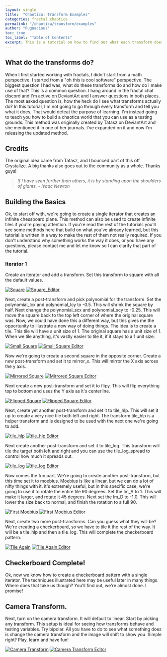 ```yaml
---
layout: single
title:  "Chaotica: Transform Examples"
categories: fractal chaotica
permalink: "/chaotica/transform/examples"
author: "Pugnacious"
toc: true
toc_label: "Table of Contents"
excerpt: This is a tutorial on how to find out what each transform does.
---
```


## What do the transforms do?

When I first started working with fractals, I didn't start from a math perspective.  I started from a "oh this is cool software" perspective.  The biggest question I had was, what do these transforms do and how do I make use of that?  This is a common question.  I hang around in the fractal chat discord and I'm active on DeviantArt and I answer questions in both places.  The most asked question is, how the heck do I see what transforms actually do?  In this tutorial, I'm not going to go through every transform and tell you what it does.  That would defeat the purpose of learning.  I'm instead going to teach you how to build a chaotica world that you can use as a testing grounds.  This method was originally created by Tatasz on DeviantArt and she mentioned it in one of her journals.  I've expanded on it and now I'm releasing the updated method.

## Credits

The original idea came from Tatasz, and I bounced part of this off Crystalize.  A big thanks also goes out to the community as a whole.  Thanks guys!  

> *If I have seen further than others, it is by standing upon the shoulders of giants.  - Isaac Newton*

## Building the Basics

Ok, to start off with, we're going to create a single iterator that creates an infinite chessboard plane.  This method can also be used to create infinite tiles if you're paying attention.  If you're read the rest of the tutorials you'll see some methods here that build on what you've already learned, but this tutorial is written in a way to make the rest of them not really required.  If you don't understand why something works the way it does, or you have any questions, please contact me and let me know so I can clarify that part of the tutorial.

### Iterator 1

Create an iterator and add a transform.  Set this transform to square with all the default values.

[![Square](/assets/images/chaotica-transform-examples/chaotica_f1ICjfaKx4.png)](/assets/images/chaotica-transform-examples/chaotica_f1ICjfaKx4.png)
[![Square_Editor](/assets/images/chaotica-transform-examples/chaotica_v8NPRsOaAJ.png)](/assets/images/chaotica-transform-examples/chaotica_v8NPRsOaAJ.png)

Next, create a post-transform and pick polynomial for the transform.  Set the polynomial_lcx and polynomial_lcy to -0.5.  This will shrink the square by half.  Next change the polynomial_scx and polynomial_scy to -0.25.  This will move the square back to the top left corner of where the original square was.  Now, we could have done this a different way, but this gives me the opportunity to illustrate a new way of doing things.  The idea is to create a tile.  This tile will have a unit size of 1.  The original square has a unit size of 1.  When we tile anything, it's vastly easier to tile it, if it stays to a 1 unit size.

[![Small Square](/assets/images/chaotica-transform-examples/chaotica_tjtEWFCrfR.png)](/assets/images/chaotica-transform-examples/chaotica_tjtEWFCrfR.png)
[![Small Square Editor](/assets/images/chaotica-transform-examples/chaotica_8BqbH9VCcg.png)](/assets/images/chaotica-transform-examples/chaotica_8BqbH9VCcg.png)

Now we're going to create a second square in the opposite corner.  Create a new post-transform and set it to mirror_x.  This will mirror the X axis across the y axis.

[![Mirrored Square](/assets/images/chaotica-transform-examples/chaotica_pRbjXZVQe2.png)](/assets/images/chaotica-transform-examples/chaotica_pRbjXZVQe2.png)
[![Mirrored Square Editor](/assets/images/chaotica-transform-examples/chaotica_s7AyYmrGmA.png)](/assets/images/chaotica-transform-examples/chaotica_s7AyYmrGmA.png)

Next create a new post-transform and set it to flipy.  This will flip everything top to bottom and uses the Y axis as it's centerline.

[![Flipped Square](/assets/images/chaotica-transform-examples/chaotica_8lEYfiSTLu.png)](/assets/images/chaotica-transform-examples/chaotica_8lEYfiSTLu.png)
[![Flipped Square Editor](/assets/images/chaotica-transform-examples/chaotica_Wz8FFcVp7Y.png)](/assets/images/chaotica-transform-examples/chaotica_Wz8FFcVp7Y.png)

Next, create yet another post-transform and set it to tile_hlp.  This will set it up to create a very nice tile both left and right.  The transform tile_hlp is a helper transform and is designed to be used with the next one we're going to add.

[![tile_hlp](/assets/images/chaotica-transform-examples/chaotica_wR13YVUq5I.png)](/assets/images/chaotica-transform-examples/chaotica_wR13YVUq5I.png)
[![tile_hlp Editor](/assets/images/chaotica-transform-examples/chaotica_XXukLvuFAV.png)](/assets/images/chaotica-transform-examples/chaotica_XXukLvuFAV.png)

Next create another post-transform and set it to tile_log.  This transform will tile the target both left and right and you can use the tile_log_spread to control how much it spreads out.

[![tile_log](/assets/images/chaotica-transform-examples/chaotica_uPE8xBdNd4.png)](/assets/images/chaotica-transform-examples/chaotica_uPE8xBdNd4.png)
[![tile_log Editor](/assets/images/chaotica-transform-examples/chaotica_4WZyce1Nsn.png)](/assets/images/chaotica-transform-examples/chaotica_4WZyce1Nsn.png)

Now comes the fun part.  We're going to create another post-transform, but this time set it to moebius.  Moebius is like a linear, but we can do a lot of nifty things with it.  it's extremely useful, but in this specific case, we're going to use it to rotate the entire tile 90 degrees.  Set the Im_A to 1.  This will make it larger, and rotate it 45 degrees.  Next set the Im_D to -1.0.  This will lower the size back to normal, and finish the rotation to a full 90.

[![First Moebius](/assets/images/chaotica-transform-examples/chaotica_YgXDimlalG.png)](/assets/images/chaotica-transform-examples/chaotica_YgXDimlalG.png)
[![First Moebius Editor](/assets/images/chaotica-transform-examples/chaotica_OZzZuJVZf1.png)](/assets/images/chaotica-transform-examples/chaotica_OZzZuJVZf1.png)

Next, create two more post-transforms.  Can you guess what they will be?  We're creating a checkerboard, so we have to tile it the rest of the way.  It will be a tile_hlp and then a tile_log.  This will complete the checkerboard pattern.

[![Tile Again](/assets/images/chaotica-transform-examples/chaotica_7cg34JrJNL.png)](/assets/images/chaotica-transform-examples/chaotica_7cg34JrJNL.png)
[![Tile Again Editor](/assets/images/chaotica-transform-examples/chaotica_OLnKh5SomN.png)](/assets/images/chaotica-transform-examples/chaotica_OLnKh5SomN.png)

## Checkerboard Complete!

Ok, now we know how to create a checkerboard pattern with a single iterator.  The techniques illustrated here may be useful later in many things.  Where does that take us though?  You'll find out, we're almost done.  I promise!

## Camera Transform.

Next, turn on the camera transform.  It will default to linear.  Start by picking any transform.  This setup is ideal for seeing how transforms behave and testing variables.  Try bipolar. All you have to do to see what something does is change the camera transform and the image will shift to show you.  Simple right?  Play, learn and have fun!

[![Camera Transform](/assets/images/chaotica-transform-examples/chaotica_tL0BibWOEe.png)](/assets/images/chaotica-transform-examples/chaotica_tL0BibWOEe.png)
[![Camera Transform Editor](/assets/images/chaotica-transform-examples/chaotica_kNklAnJkuS.png)](/assets/images/chaotica-transform-examples/chaotica_kNklAnJkuS.png)
